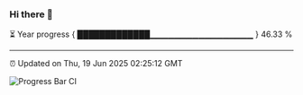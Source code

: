 ### Hi there 👋

⏳ Year progress { █████████████▁▁▁▁▁▁▁▁▁▁▁▁▁▁▁▁▁ } 46.33 %

---

⏰ Updated on Thu, 19 Jun 2025 02:25:12 GMT

![Progress Bar CI](https://github.com/IshwaranRudhara/GIT-ACTION/workflows/Progress%20Bar%20CI/badge.svg)
